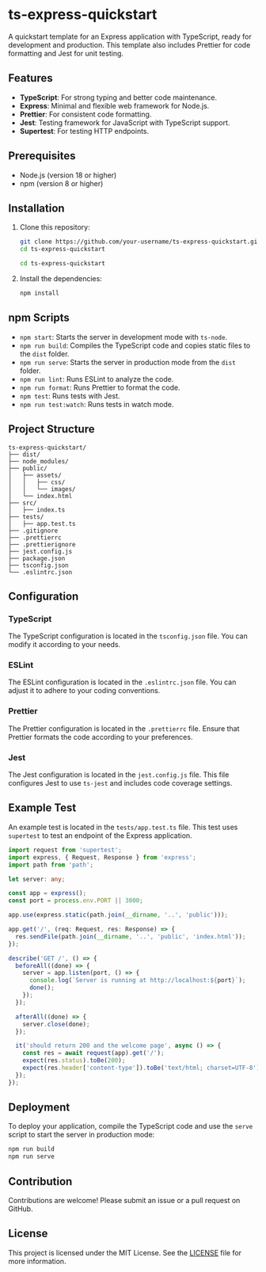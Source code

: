 # ts-express-quickstart

A quickstart template for an Express application with TypeScript, ready for development and production. This template also includes Prettier for code formatting and Jest for unit testing.

## Features

- **TypeScript**: For strong typing and better code maintenance.
- **Express**: Minimal and flexible web framework for Node.js.
- **Prettier**: For consistent code formatting.
- **Jest**: Testing framework for JavaScript with TypeScript support.
- **Supertest**: For testing HTTP endpoints.

## Prerequisites

- Node.js (version 18 or higher)
- npm (version 8 or higher)

## Installation

1. Clone this repository:

   ```bash
   git clone https://github.com/your-username/ts-express-quickstart.git
   cd ts-express-quickstart
   ```

   ```bash
   cd ts-express-quickstart
   ```

2. Install the dependencies:

   ```bash
   npm install
   ```

## npm Scripts

- `npm start`: Starts the server in development mode with `ts-node`.
- `npm run build`: Compiles the TypeScript code and copies static files to the `dist` folder.
- `npm run serve`: Starts the server in production mode from the `dist` folder.
- `npm run lint`: Runs ESLint to analyze the code.
- `npm run format`: Runs Prettier to format the code.
- `npm test`: Runs tests with Jest.
- `npm run test:watch`: Runs tests in watch mode.

## Project Structure

```arduino
ts-express-quickstart/
├── dist/
├── node_modules/
├── public/
│   ├── assets/
│   │   ├── css/
│   │   └── images/
│   └── index.html
├── src/
│   ├── index.ts
├── tests/
│   ├── app.test.ts
├── .gitignore
├── .prettierrc
├── .prettierignore
├── jest.config.js
├── package.json
├── tsconfig.json
└── .eslintrc.json
```

## Configuration

### TypeScript

The TypeScript configuration is located in the `tsconfig.json` file. You can modify it according to your needs.

### ESLint

The ESLint configuration is located in the `.eslintrc.json` file. You can adjust it to adhere to your coding conventions.

### Prettier

The Prettier configuration is located in the `.prettierrc` file. Ensure that Prettier formats the code according to your preferences.

### Jest

The Jest configuration is located in the `jest.config.js` file. This file configures Jest to use `ts-jest` and includes code coverage settings.

## Example Test

An example test is located in the `tests/app.test.ts` file. This test uses `supertest` to test an endpoint of the Express application.

```typescript
import request from 'supertest';
import express, { Request, Response } from 'express';
import path from 'path';

let server: any;

const app = express();
const port = process.env.PORT || 3000;

app.use(express.static(path.join(__dirname, '..', 'public')));

app.get('/', (req: Request, res: Response) => {
  res.sendFile(path.join(__dirname, '..', 'public', 'index.html'));
});

describe('GET /', () => {
  beforeAll((done) => {
    server = app.listen(port, () => {
      console.log(`Server is running at http://localhost:${port}`);
      done();
    });
  });

  afterAll((done) => {
    server.close(done);
  });

  it('should return 200 and the welcome page', async () => {
    const res = await request(app).get('/');
    expect(res.status).toBe(200);
    expect(res.header['content-type']).toBe('text/html; charset=UTF-8');
  });
});
```

## Deployment

To deploy your application, compile the TypeScript code and use the `serve` script to start the server in production mode:

```bash
npm run build
npm run serve
```

## Contribution

Contributions are welcome! Please submit an issue or a pull request on GitHub.

## License

This project is licensed under the MIT License. See the [LICENSE](LICENSE) file for more information.
